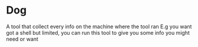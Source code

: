 # Dog
A tool that collect every info on the machine where the tool ran
E.g you want got a shell but limited, you can run this tool to give you some info you might need or want
